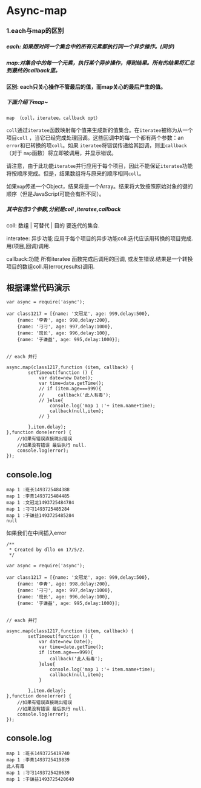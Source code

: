 # Async-map

### 1.each与map的区别

##### each: 如果想对同一个集合中的所有元素都执行同一个异步操作。(同步)	

##### map:对集合中的每一个元素，执行某个异步操作，得到结果。所有的结果将汇总到最终的callback里。



#### 区别:  each只关心操作不管最后的值，而map关心的最后产生的值。



##### 下面介绍下map~

```
map （coll，iteratee，callback opt）
```

`coll`通过`iteratee`函数映射每个值来生成新的值集合。在`iteratee`被称为从一个项目`coll` ，当它已经完成处理回调。这些回调中的每一个都有两个参数：an `error`和已转换的项`coll`。如果 `iteratee`将错误传递给其回调，则主`callback`（对于 `map`函数）将立即被调用，并显示错误。

请注意，由于此功能`iteratee`并行应用于每个项目，因此不能保证`iteratee`功能将按顺序完成。但是，结果数组将与原来的顺序相同`coll`。

如果`map`传递一个Object，结果将是一个Array。结果将大致按照原始对象的键的顺序（但是JavaScript可能会有所不同）。



##### 其中包含3个参数,分别是coll ,iteratee,callback

coll: 数组 | 可替代 | 目的   要迭代的集合.

interatee: 异步功能  应用于每个项目的异步功能coll.迭代应该用转换的项目完成.用(项目,回调)调用.

callback:功能  所有iteratee 函数完成后调用的回调, 或发生错误.结果是一个转换项目的数组coll.用(error,results)调用.



## 根据课堂代码演示

```
var async = require('async');

var class1217 = [{name: '文冠龙', age: 999,delay:500},
    {name: '李青', age: 998,delay:200},
    {name: '刁刁', age: 997,delay:1000},
    {name: '班长', age: 996,delay:100},
    {name: '于谦益', age: 995,delay:1000}];


// each 并行

async.map(class1217,function (item, callback) {
        setTimeout(function () {
            var date=new Date();
            var time=date.getTime();
            // if (item.age===999){
            //     callback('此人有毒');
            // }else{
                console.log('map 1 :'+ item.name+time);
                callback(null,item);
            // }

        },item.delay);
},function done(error) {
    //如果有错误直接跳出错误
    //如果没有错误 最后执行 null.
    console.log(error);
});
```



## console.log

```
map 1 :班长1493725484388
map 1 :李青1493725484485
map 1 :文冠龙1493725484784
map 1 :刁刁1493725485284
map 1 :于谦益1493725485284
null
```



如果我们在中间插入error

```
/**
 * Created by dllo on 17/5/2.
 */

var async = require('async');

var class1217 = [{name: '文冠龙', age: 999,delay:500},
    {name: '李青', age: 998,delay:200},
    {name: '刁刁', age: 997,delay:1000},
    {name: '班长', age: 996,delay:100},
    {name: '于谦益', age: 995,delay:1000}];


// each 并行

async.map(class1217,function (item, callback) {
        setTimeout(function () {
            var date=new Date();
            var time=date.getTime();
            if (item.age===999){
                callback('此人有毒');
            }else{
                console.log('map 1 :'+ item.name+time);
                callback(null,item);
            }

        },item.delay);
},function done(error) {
    //如果有错误直接跳出错误
    //如果没有错误 最后执行 null.
    console.log(error);
});
```

## console.log

```
map 1 :班长1493725419740
map 1 :李青1493725419839
此人有毒
map 1 :刁刁1493725420639
map 1 :于谦益1493725420640

```

